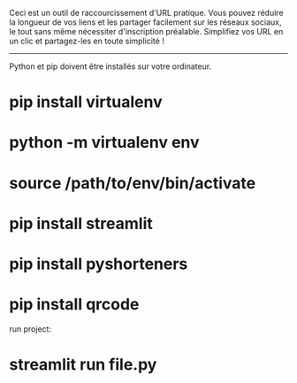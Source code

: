 Ceci est un outil de raccourcissement d'URL pratique. Vous pouvez réduire la longueur de vos liens et les partager facilement sur les réseaux sociaux, le tout sans même nécessiter d'inscription préalable. Simplifiez vos URL en un clic et partagez-les en toute simplicité !

* * *
Python et pip doivent être installés sur votre ordinateur.


# pip install virtualenv
# python -m virtualenv env
# source /path/to/env/bin/activate
# pip install streamlit
# pip install pyshorteners
# pip install qrcode


run project:
# streamlit run file.py
